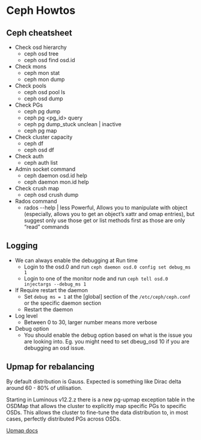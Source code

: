 # Ceph Howtos

## Ceph cheatsheet 
* Check osd hierarchy
  - ceph osd tree
  - ceph osd find osd.id
* Check mons
  - ceph mon stat
  - ceph mon dump
* Check pools
  - ceph osd pool ls
  - ceph osd dump
* Check PGs
  - ceph pg dump
  - ceph pg <pg_id> query
  - ceph pg dump_stuck unclean | inactive
  - ceph pg map <pgid>
* Check cluster capacity
  - ceph df 
  - ceph osd df
* Check auth
  - ceph auth list
* Admin socket command
  - ceph daemon osd.id help
  - ceph daemon mon.id help
* Check crush map
  - ceph osd crush dump
* Rados command
  - rados --help | less
Powerful, Allows you to manipulate with object (especially, allows you to get an object’s xattr and omap entries), but suggest only use those get or list methods first as those are only “read” commands

## Logging
- We can always enable the debugging at Run time 
  - Login to the osd.0 and run `ceph daemon osd.0 config set debug_ms 1`
  - Login to one of the monitor node and run `ceph tell osd.0 injectargs --debug_ms 1`
- If Require restart the daemon
  - Set `debug ms = 1` at the [global] section of the `/etc/ceph/ceph.conf` or the specific daemon section
  - Restart the daemon
- Log level
  - Between 0 to 30, larger number means more verbose
- Debug option
  - You should enable the debug option based on what is the issue you are looking into. Eg. you might need to set dbeug_osd 10 if you are debugging an osd issue. 


## Upmap for rebalancing

By default distribution is Gauss.
Expected is something like Dirac delta around 60 - 80% of utilisation.

Starting in Luminous v12.2.z there is a new pg-upmap exception table in the OSDMap that allows the cluster to explicitly map specific PGs to specific OSDs. This allows the cluster to fine-tune the data distribution to, in most cases, perfectly distributed PGs across OSDs.

[Upmap docs](https://docs.ceph.com/docs/master/rados/operations/upmap/)


